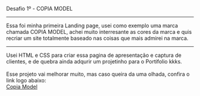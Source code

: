 Desafio 1º - COPIA MODEL
<br>
<hr>
Essa foi minha primeira Landing page, usei como exemplo uma marca chamada COPIA MODEL, achei muito interresante as cores da marca e quis recriar um site totalmente baseado nas coisas que mais admirei na marca.<br>
<hr>
Usei HTML e CSS para criar essa pagina de apresentação e captura de clientes, e de quebra ainda adqurir um projetinho para o Portifolio kkks.<br>
<br>
Esse projeto vai melhorar muito, mas caso queira da uma olhada, confira o link logo abaixo:<br>
<a href="https://0xxmxx0.github.io/Copia-Model/">Copia Model</a>
